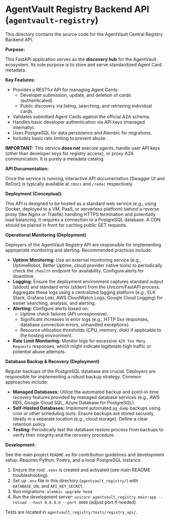 # AgentVault Registry Backend API (`agentvault-registry`)

This directory contains the source code for the AgentVault Central Registry Backend API.

**Purpose:**

This FastAPI application serves as the **discovery hub** for the AgentVault ecosystem. Its sole purpose is to store and serve standardized Agent Card metadata.

**Key Features:**

*   Provides a RESTful API for managing Agent Cards:
    *   Developer submission, update, and deletion of cards (authenticated).
    *   Public discovery via listing, searching, and retrieving individual cards.
*   Validates submitted Agent Cards against the official A2A schema.
*   Handles basic developer authentication via API keys (managed internally).
*   Uses PostgreSQL for data persistence and Alembic for migrations.
*   Includes basic rate limiting to prevent abuse.

**IMPORTANT:** This service **does not** execute agents, handle user API keys (other than developer keys for registry access), or proxy A2A communication. It is purely a metadata catalog.

**API Documentation:**

Once the service is running, interactive API documentation (Swagger UI and ReDoc) is typically available at `/docs` and `/redoc` respectively.

**Deployment (Conceptual):**

This API is designed to be hosted as a standard web service (e.g., using Docker, deployed to a VM, PaaS, or serverless platform) behind a reverse proxy (like Nginx or Traefik) handling HTTPS termination and potentially load balancing. It requires a connection to a PostgreSQL database. A CDN should be placed in front for caching public GET requests.

**Operational Monitoring (Deployment)**

Deployers of the AgentVault Registry API are responsible for implementing appropriate monitoring and alerting. Recommended practices include:

*   **Uptime Monitoring:** Use an external monitoring service (e.g., UptimeRobot, Better Uptime, cloud provider native tools) to periodically check the `/health` endpoint for availability. Configure alerts for downtime.
*   **Logging:** Ensure the deployment environment captures standard output (stdout) and standard error (stderr) from the Uvicorn/FastAPI process. Aggregate these logs using a centralized logging platform (e.g., ELK Stack, Grafana Loki, AWS CloudWatch Logs, Google Cloud Logging) for easier searching, analysis, and alerting.
*   **Alerting:** Configure alerts based on:
    *   Uptime check failures (API unresponsive).
    *   Significant increases in error logs (e.g., HTTP 5xx responses, database connection errors, unhandled exceptions).
    *   Resource utilization thresholds (CPU, memory, disk) if applicable to the hosting environment.
*   **Rate Limit Monitoring:** Monitor logs for excessive `429 Too Many Requests` responses, which might indicate legitimate high traffic or potential abuse attempts.

**Database Backup & Recovery (Deployment)**

Regular backups of the PostgreSQL database are crucial. Deployers are responsible for implementing a robust backup strategy. Common approaches include:

*   **Managed Databases:** Utilize the automated backup and point-in-time recovery features provided by managed database services (e.g., AWS RDS, Google Cloud SQL, Azure Database for PostgreSQL).
*   **Self-Hosted Databases:** Implement automated `pg_dump` backups using cron or other scheduling tools. Ensure backups are stored securely, ideally in a separate location (e.g., cloud storage). Define a clear retention policy.
*   **Testing:** Periodically test the database restore process from backups to verify their integrity and the recovery procedure.

**Development:**

See the main project `README.md` for contribution guidelines and development setup. Requires Python, Poetry, and a local PostgreSQL instance.

1.  Ensure the root `.venv` is created and activated (see main README troubleshooting).
2.  Set up `.env` file in this directory (`agentvault_registry/`) with `DATABASE_URL` and `API_KEY_SECRET`.
3.  Run migrations: `alembic upgrade head`
4.  Run the development server: `uvicorn agentvault_registry.main:app --reload --host 0.0.0.0 --port 8000` (adjust port if needed)

Tests are located in `agentvault_registry/tests/registry_api/`.
